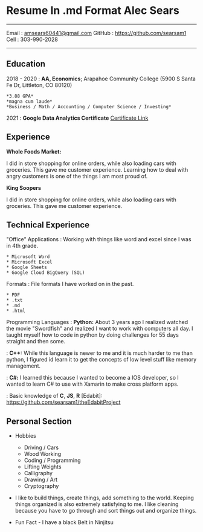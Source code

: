 Resume In .md Format
Alec Sears
============

-------------------     ----------------------------
Email :                amsears60441@gmail.com
GitHub :               https://github.com/searsam1     
Cell :                 303-990-2028
-------------------     ----------------------------

Education  
---------

2018 - 2020
:   **AA, Economics**; Arapahoe Community College (5900 S Santa Fe Dr, Littleton, CO 80120)

    *3.88 GPA*
    *magna cum laude*
    *Business / Math / Accounting / Computer Science / Investing*

2021
:   **Google Data Analytics Certificate** 
    [Certificate Link](https://coursera.org/share/b55593f84714affd3ab98dd70bc57371)

Experience
----------

**Whole Foods Market:**

I did in store shopping for online orders, while also loading 
cars with groceries. This gave me customer experience. Learning how
to deal with angry customers is one of the things I am most proud of. 

**King Soopers**

I did in store shopping for online orders, while also loading 
cars with groceries. This gave me customer experience. 

Technical Experience
--------------------

"Office" Applications 
:   Working with things like word and excel since I was in 4th grade.

    * Microsoft Word
    * Microsoft Excel
    * Google Sheets
    * Google Cloud BigQuery (SQL)

Formats
:   File formats I have worked on in the past.

    * PDF
    * .txt
    * .md
    * .html

Programming Languages
:   **Python:** About 3 years ago I realized watched the movie "Swordfish" 
    and realized I want to work with computers all day. I taught myself 
    how to code in python by doing challenges for 55 days straight 
    and then some.

:   **C++:** While this language is newer to me and it is much harder
    to me than python, I figured id learn it to get the concepts 
    of low level stuff like memory management. 

:   **C#:** I learned this because I wanted to become a IOS developer, 
    so I wanted to learn C# to use with Xamarin to make cross platform apps. 

:   Basic knowledge of **C**, **JS**, **R**
[Edabit]: https://github.com/searsam1/theEdabitProject

Personal Section
----------------------------------------

* Hobbies

     * Driving / Cars
     * Wood Working
     * Coding / Programming
     * Lifting Weights 
     * Calligraphy
     * Drawing / Art
     * Cryptography 

* I like to build things, create things, add something to the world. 
Keeping things organized is also extremely satisfying to me. I like 
cleaning because you have to go through and sort things out and 
organize things.

* Fun Fact - I have a black Belt in Ninjitsu 
